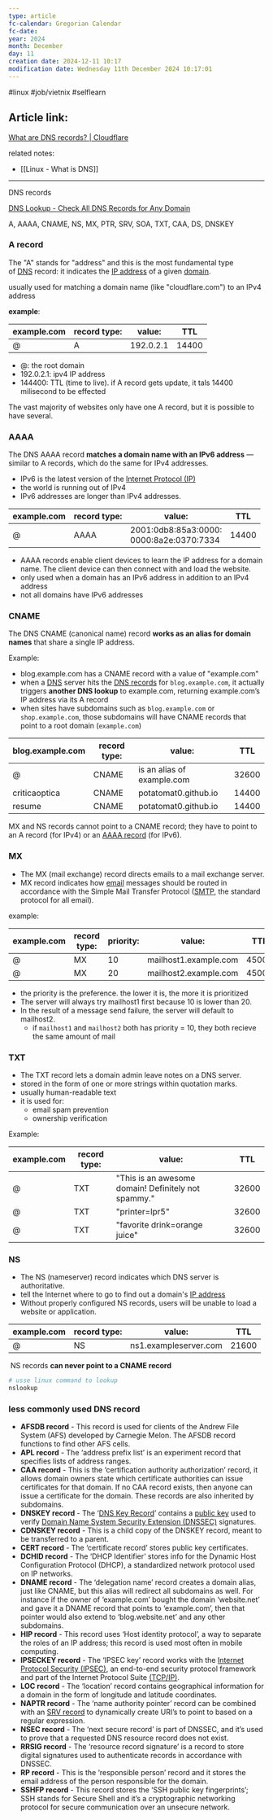 ```yaml
---
type: article
fc-calendar: Gregorian Calendar
fc-date: 
year: 2024
month: December
day: 11
creation date: 2024-12-11 10:17
modification date: Wednesday 11th December 2024 10:17:01
---
```


#linux #job/vietnix #selflearn 
## Article link:

[What are DNS records? | Cloudflare](https://www.cloudflare.com/learning/dns/dns-records/)

related notes: 
- [[Linux - What is DNS]]
_____

DNS records  

[DNS Lookup - Check All DNS Records for Any Domain](https://dnschecker.org/all-dns-records-of-domain.php)

A, AAAA, CNAME, NS, MX, PTR, SRV, SOA, TXT, CAA, DS, DNSKEY

### A record 

The "A" stands for "address" and this is the most fundamental type of [DNS](https://www.cloudflare.com/learning/dns/what-is-dns/) record: it indicates the [IP address](https://www.cloudflare.com/learning/dns/glossary/what-is-my-ip-address/) of a given [domain](https://www.cloudflare.com/learning/dns/glossary/what-is-a-domain-name/).

usually used for matching a domain name (like "cloudflare.com") to an IPv4 address

**example**:

| example.com | record type: | value:    | TTL   |
| ----------- | ------------ | --------- | ----- |
| @           | A            | 192.0.2.1 | 14400 |
- @: the root domain 
- 192.0.2.1: ipv4 IP address 
- 144400: TTL (time to live). if A record gets update, it tals 14400 milisecond to be effected 

The vast majority of websites only have one A record, but it is possible to have several.

### AAAA 

The DNS AAAA record **matches a domain name with an IPv6 address** — similar to A records, which do the same for IPv4 addresses.

- IPv6 is the latest version of the [Internet Protocol (IP)](https://www.cloudflare.com/learning/network-layer/internet-protocol/)
- the world is running out of IPv4
- IPv6 addresses are longer than IPv4 addresses. 

| example.com | record type: | value:                                        | TTL   |
| ----------- | ------------ | --------------------------------------------- | ----- |
| @           | AAAA         | 2001:0db8:85a3:0000:  <br>0000:8a2e:0370:7334 | 14400 |

- AAAA records enable client devices to learn the IP address for a domain name. The client device can then connect with and load the website.
- only used when a domain has an IPv6 address in addition to an IPv4 address
- not all domains have IPv6 addresses

### CNAME 

The DNS CNAME (canonical name) record **works as an alias for domain names** that share a single IP address.

Example: 

- blog.example.com has a CNAME record with a value of "example.com"
- when a [DNS](https://www.cloudflare.com/learning/dns/what-is-dns/) server hits the [DNS records](https://www.cloudflare.com/learning/dns/dns-records/) for `blog.example.com`, it actually triggers **another DNS lookup** to example.com, returning example.com’s IP address via its A record
- when sites have subdomains such as `blog.example.com` or `shop.example.com`, those subdomains will have CNAME records that point to a root domain (`example.com`)

| blog.example.com | record type: | value:                     | TTL   |
| ---------------- | ------------ | -------------------------- | ----- |
| @                | CNAME        | is an alias of example.com | 32600 |
| criticaoptica    | CNAME        | potatomat0.github.io       | 14400 |
| resume           | CNAME        | potatomat0.github.io       | 14400 |

MX and NS records cannot point to a CNAME record; they have to point to an A record (for IPv4) or an [AAAA record](https://www.cloudflare.com/learning/dns/dns-records/dns-aaaa-record/) (for IPv6).

### MX 

- The MX (mail exchange) record directs emails to a mail exchange server.
- MX record indicates how [email](https://www.cloudflare.com/learning/email-security/what-is-email/) messages should be routed in accordance with the Simple Mail Transfer Protocol ([SMTP](https://www.cloudflare.com/learning/email-security/what-is-smtp/), the standard protocol for all email).

example:

| example.com | record type: | priority: | value:                | TTL   |
| ----------- | ------------ | --------- | --------------------- | ----- |
| @           | MX           | 10        | mailhost1.example.com | 45000 |
| @           | MX           | 20        | mailhost2.example.com | 45000 |

- the priority is the preference. the lower it is, the more it is prioritized
- The server will always try mailhost1 first because 10 is lower than 20. 
- In the result of a message send failure, the server will default to mailhost2.
	- if `mailhost1` and `mailhost2` both has priority = 10, they both recieve the same amount of mail 

### TXT 

- The TXT record lets a domain admin leave notes on a DNS server.
- stored in the form of one or more strings within quotation marks.
- usually human-readable text 
- it is used for: 
	- email spam prevention 
	- ownership verification 

Example: 

| example.com | record type: | value:                                              | TTL   |
| ----------- | ------------ | --------------------------------------------------- | ----- |
| @           | TXT          | "This is an awesome domain! Definitely not spammy." | 32600 |
| @           | TXT          | "printer=lpr5"                                      | 32600 |
| @           | TXT          | "favorite drink=orange juice"                       | 32600 |

### NS 

- The NS (nameserver) record indicates which DNS server is authoritative.
- tell the Internet where to go to find out a domain's [IP address](https://www.cloudflare.com/learning/dns/glossary/what-is-my-ip-address/)
- Without properly configured NS records, users will be unable to load a website or application.

| example.com | record type: | value:                | TTL   |
| ----------- | ------------ | --------------------- | ----- |
| @           | NS           | ns1.exampleserver.com | 21600 |
 NS records **can never point to a CNAME record**

```bash
# usse linux command to lookup
nslookup 
```

### less commonly used DNS record 

- **AFSDB record** - This record is used for clients of the Andrew File System (AFS) developed by Carnegie Melon. The AFSDB record functions to find other AFS cells.
- **APL record** - The ‘address prefix list’ is an experiment record that specifies lists of address ranges.
- **CAA record** - This is the ‘certification authority authorization’ record, it allows domain owners state which certificate authorities can issue certificates for that domain. If no CAA record exists, then anyone can issue a certificate for the domain. These records are also inherited by subdomains.
- **DNSKEY record** - The ‘[DNS Key Record](https://www.cloudflare.com/learning/dns/dns-records/dnskey-ds-records/)’ contains a [public key](https://www.cloudflare.com/learning/ssl/how-does-public-key-encryption-work/) used to verify [Domain Name System Security Extension (DNSSEC)](https://www.cloudflare.com/learning/dns/dns-security/) signatures.
- **CDNSKEY record** - This is a child copy of the DNSKEY record, meant to be transferred to a parent.
- **CERT record** - The ‘certificate record’ stores public key certificates.
- **DCHID record** - The ‘DHCP Identifier’ stores info for the Dynamic Host Configuration Protocol (DHCP), a standardized network protocol used on IP networks.
- **DNAME record** - The ‘delegation name’ record creates a domain alias, just like CNAME, but this alias will redirect all subdomains as well. For instance if the owner of ‘example.com’ bought the domain ‘website.net’ and gave it a DNAME record that points to ‘example.com’, then that pointer would also extend to ‘blog.website.net’ and any other subdomains.
- **HIP record** - This record uses ‘Host identity protocol’, a way to separate the roles of an IP address; this record is used most often in mobile computing.
- **IPSECKEY record** - The ‘IPSEC key’ record works with the [Internet Protocol Security (IPSEC)](https://www.cloudflare.com/learning/network-layer/what-is-ipsec/), an end-to-end security protocol framework and part of the Internet Protocol Suite [(TCP/IP)](https://www.cloudflare.com/learning/ddos/glossary/tcp-ip/).
- **LOC record** - The ‘location’ record contains geographical information for a domain in the form of longitude and latitude coordinates.
- **NAPTR record** - The ‘name authority pointer’ record can be combined with an [SRV record](https://www.cloudflare.com/learning/dns/dns-records/dns-srv-record/) to dynamically create URI’s to point to based on a regular expression.
- **NSEC record** - The ‘next secure record’ is part of DNSSEC, and it’s used to prove that a requested DNS resource record does not exist.
- **RRSIG record** - The ‘resource record signature’ is a record to store digital signatures used to authenticate records in accordance with DNSSEC.
- **RP record** - This is the ‘responsible person’ record and it stores the email address of the person responsible for the domain.
- **SSHFP record** - This record stores the ‘SSH public key fingerprints’; SSH stands for Secure Shell and it’s a cryptographic networking protocol for secure communication over an unsecure network.

